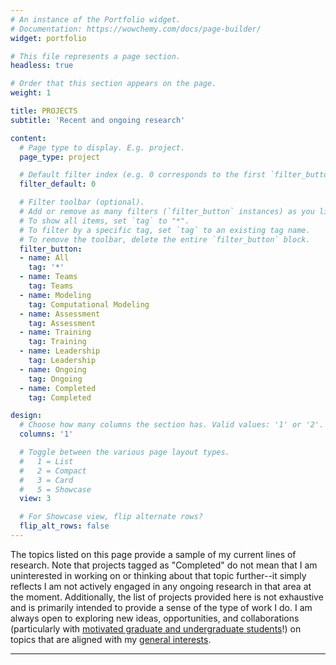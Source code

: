 ```yaml
---
# An instance of the Portfolio widget.
# Documentation: https://wowchemy.com/docs/page-builder/
widget: portfolio

# This file represents a page section.
headless: true

# Order that this section appears on the page.
weight: 1

title: PROJECTS
subtitle: 'Recent and ongoing research'

content:
  # Page type to display. E.g. project.
  page_type: project

  # Default filter index (e.g. 0 corresponds to the first `filter_button` instance below).
  filter_default: 0

  # Filter toolbar (optional).
  # Add or remove as many filters (`filter_button` instances) as you like.
  # To show all items, set `tag` to "*".
  # To filter by a specific tag, set `tag` to an existing tag name.
  # To remove the toolbar, delete the entire `filter_button` block.
  filter_button:
  - name: All
    tag: '*'
  - name: Teams
    tag: Teams
  - name: Modeling
    tag: Computational Modeling
  - name: Assessment
    tag: Assessment
  - name: Training
    tag: Training
  - name: Leadership
    tag: Leadership
  - name: Ongoing
    tag: Ongoing
  - name: Completed
    tag: Completed

design:
  # Choose how many columns the section has. Valid values: '1' or '2'.
  columns: '1'

  # Toggle between the various page layout types.
  #   1 = List
  #   2 = Compact
  #   3 = Card
  #   5 = Showcase
  view: 3

  # For Showcase view, flip alternate rows?
  flip_alt_rows: false
---
```

The topics listed on this page provide a sample of my current lines of research. Note that projects tagged as "Completed" do not mean that I am uninterested in working on or thinking about that topic further--it simply reflects I am not actively engaged in any ongoing research in that area at the moment. Additionally, the list of projects provided here is not exhaustive and is primarily intended to provide a sense of the type of work I do. I am always open to exploring new ideas, opportunities, and collaborations (particularly with [motivated graduate and undergraduate students](/get-involved)!) on topics that are aligned with my [general interests](/authors/jamesgrand).

<hr>